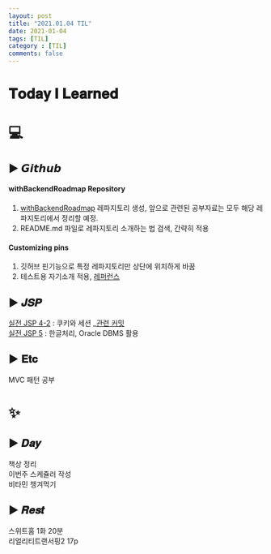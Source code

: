 ```yaml
---
layout: post
title: "2021.01.04 TIL"
date: 2021-01-04
tags: [TIL]
category : [TIL]
comments: false
---
```


# 𝐓𝐨𝐝𝐚𝐲 𝐈 𝐋𝐞𝐚𝐫𝐧𝐞𝐝

# 💻  

<!-- ### 𝑷𝒓𝒐𝒃𝒍𝒆𝒎 𝑺𝒐𝒍𝒗𝒊𝒏𝒈
구현 1문제 풀기   -->

## ▶ 𝙂𝙞𝙩𝙝𝙪𝙗
#### withBackendRoadmap Repository
1) [withBackendRoadmap](https://github.com/JooMal/withBackendRoadmap) 레파지토리 생성, 앞으로 관련된 공부자료는 모두 해당 레파지토리에서 정리할 예정.  
2) README.md 파일로 레파지토리 소개하는 법 검색, 간략히 적용    
#### Customizing pins
1) 깃허브 핀기능으로 특정 레파지토리만 상단에 위치하게 바꿈  
2) 테스트용 자기소개 적용, [레퍼런스](https://zzuzu.tistory.com/6)  

## ▶ 𝑱𝑺𝑷
[실전 JSP 4-2](https://joomal.github.io//210104jsp/) : 쿠키와 세션 _[관련 커밋](https://github.com/JooMal/withBackendRoadmap/tree/main/JSP/SessionAndCookie)  
[실전 JSP 5](https://joomal.github.io//210104jsp2/) : 한글처리, Oracle DBMS 활용  

<!-- ### #𝑩𝑩𝑩𝑩𝑭𝑭 -->

## ▶ 𝐄𝐭𝐜
MVC 패턴 공부  

# ✨

## ▶ 𝑫𝒂𝒚
책상 정리  
이번주 스케쥴러 작성  
비타민 챙겨먹기  

## ▶ 𝑹𝒆𝒔𝒕
스위트홈 1화 20분  
리얼리티트랜서핑2 17p  
